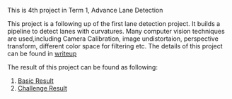 This is 4th project in Term 1, Advance Lane Detection

This project is a following up of the first lane detection project. It builds a pipeline to detect lanes with curvatures.
Many computer vision techniques are used,including Camera Calibration, image undistortaion, perspective transform, different
color space for filtering etc. The details of this project can be found in [writeup](writeup.pdf)

The result of this project can be found as following:
1. [Basic Result](https://www.youtube.com/watch?v=vRrhHt9K-pM)
2. [Challenge Result](https://www.youtube.com/watch?v=L_dotRQ2_IM)
